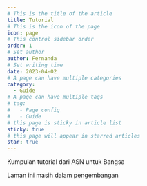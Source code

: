 ```yaml
---
# This is the title of the article
title: Tutorial
# This is the icon of the page
icon: page
# This control sidebar order
order: 1
# Set author
author: Fernanda
# Set writing time
date: 2023-04-02
# A page can have multiple categories
category:
  - Guide
# A page can have multiple tags
# tag:
#   - Page config
#   - Guide
# this page is sticky in article list
sticky: true
# this page will appear in starred articles
star: true
---
```


Kumpulan tutorial dari ASN untuk Bangsa

Laman ini masih dalam pengembangan
